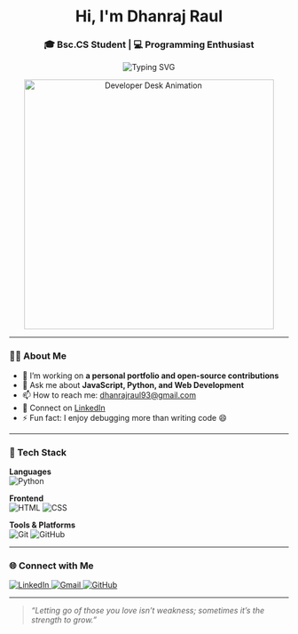 <h1 align="center">Hi, I'm Dhanraj Raul</h1>
<h3 align="center">🎓 Bsc.CS Student | 💻 Programming Enthusiast</h3>

<p align="center">
  <img src="https://readme-typing-svg.herokuapp.com?font=Fira+Code&weight=500&size=22&pause=1000&color=0FF7EC&center=true&vCenter=true&width=435&lines=Code.+Learn.+Build.+Repeat.;Welcome+to+my+GitHub+Profile!" alt="Typing SVG" />
</p>

<!-- 🧑‍💻 Coding Animations Start -->

<p align="center">
  <img src="https://media.giphy.com/media/qgQUggAC3Pfv687qPC/giphy.gif" width="450" alt="Developer Desk Animation" />
</p>

<!-- 🧑‍💻 Coding Animations End -->

---

### 🧑‍💻 About Me

- 🔭 I’m working on **a personal portfolio and open-source contributions**
- 💬 Ask me about **JavaScript, Python, and Web Development**
- 📫 How to reach me: [dhanrajraul93@gmail.com](e-mailto:dhanrajraul93@gmail.com)  
- 🔗 Connect on [LinkedIn](https://www.linkedin.com/in/dhanraj-raul-33b5b1378)
- ⚡ Fun fact: I enjoy debugging more than writing code 😄

---

### 🔧 Tech Stack

**Languages**  
![Python](https://img.shields.io/badge/Python-3776AB?style=for-the-badge&logo=python&logoColor=white)

**Frontend**  
![HTML](https://img.shields.io/badge/HTML5-E34F26?style=for-the-badge&logo=html5&logoColor=white)
![CSS](https://img.shields.io/badge/CSS3-1572B6?style=for-the-badge&logo=css3&logoColor=white)

**Tools & Platforms**  
![Git](https://img.shields.io/badge/Git-F05032?style=for-the-badge&logo=git&logoColor=white)
![GitHub](https://img.shields.io/badge/GitHub-181717?style=for-the-badge&logo=github&logoColor=white)

---

### 🌐 Connect with Me

<p align="left">
  <a href="https://www.linkedin.com/in/dhanraj-raul-33b5b1378" target="_blank">
    <img src="https://img.shields.io/badge/LinkedIn-blue?style=for-the-badge&logo=linkedin&logoColor=white" alt="LinkedIn"/>
  </a>
  <a href="mailto:dhanrajraul93@gmail.com" target="_blank">
    <img src="https://img.shields.io/badge/Gmail-D14836?style=for-the-badge&logo=gmail&logoColor=white" alt="Gmail"/>
  </a>
  <a href="https://github.com/Dhanraj-Html" target="_blank">
    <img src="https://img.shields.io/badge/GitHub-100000?style=for-the-badge&logo=github&logoColor=white" alt="GitHub"/>
  </a>
</p>

---

> _“Letting go of those you love isn’t weakness; sometimes it’s the strength to grow.”_
